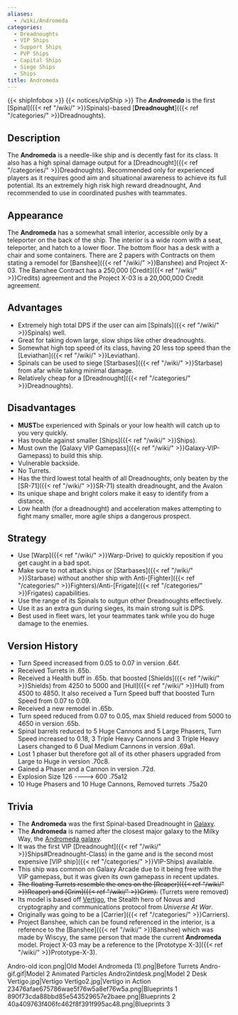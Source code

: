 ```yaml
---
aliases:
  - /wiki/Andromeda
categories:
  - Dreadnoughts
  - VIP Ships
  - Support Ships
  - PVP Ships
  - Capital Ships
  - Siege Ships
  - Ships
title: Andromeda
---
```


{{< shipInfobox >}} {{< notices/vipShip >}} The **_Andromeda_** is the first [Spinal]({{< ref "/wiki/" >}}Spinals)-based [**Dreadnought**]({{< ref "/categories/" >}}Dreadnoughts).

## Description

The **Andromeda** is a needle-like ship and is decently fast for its class. It also has a high spinal damage output for a [Dreadnought]({{< ref "/categories/" >}}Dreadnoughts). Recommended only for experienced players as it requires good aim and situational awareness to achieve its full potential. Its an extremely high risk high reward dreadnought, And recommended to use in coordinated pushes with teammates.

## Appearance

The **Andromeda** has a somewhat small interior, accessible only by a teleporter on the back of the ship. The interior is a wide room with a seat, teleporter, and hatch to a lower floor. The bottom floor has a desk with a chair and some containers. There are 2 papers with Contracts on them stating a remodel for [Banshee]({{< ref "/wiki/" >}}Banshee) and Project X-03. The Banshee Contract has a 250,000 [Credit]({{< ref "/wiki/" >}}Credits) agreement and the Project X-03 is a 20,000,000 Credit agreement.

## Advantages

- Extremely high total DPS if the user can aim [Spinals]({{< ref "/wiki/" >}}Spinals) well.
- Great for taking down large, slow ships like other dreadnoughts.
- Somewhat high top speed of its class, having 20 less top speed than the [Leviathan]({{< ref "/wiki/" >}}Leviathan).
- Spinals can be used to siege [Starbases]({{< ref "/wiki/" >}}Starbase) from afar while taking minimal damage.
- Relatively cheap for a [Dreadnought]({{< ref "/categories/" >}}Dreadnoughts).

## Disadvantages

- **MUST**be experienced with Spinals or your low health will catch up to you very quickly.
- Has trouble against smaller [Ships]({{< ref "/wiki/" >}}Ships).
- Must own the [Galaxy VIP Gamepass]({{< ref "/wiki/" >}}Galaxy-VIP-Gamepass) to build this ship.
- Vulnerable backside.
- No Turrets.
- Has the third lowest total health of all Dreadnoughts, only beaten by the [SR-71]({{< ref "/wiki/" >}}SR-71) stealth dreadnought, and the Avalon
- Its unique shape and bright colors make it easy to identify from a distance.
- Low health (for a dreadnought) and acceleration makes attempting to fight many smaller, more agile ships a dangerous prospect.

## Strategy

- Use [Warp]({{< ref "/wiki/" >}}Warp-Drive) to quickly reposition if you get caught in a bad spot.
- Make sure to not attack ships or [Starbases]({{< ref "/wiki/" >}}Starbase) without another ship with Anti-[Fighter]({{< ref "/categories/" >}}Fighters)/Anti-[Frigate]({{< ref "/categories/" >}}Frigates) capabilities.
- Use the range of its Spinals to outgun other Dreadnoughts effectively.
- Use it as an extra gun during sieges, its main strong suit is DPS.
- Best used in fleet wars, let your teammates tank while you do huge damage to the enemies.

## Version History

- Turn Speed increased from 0.05 to 0.07 in version .64f.
- Received Turrets in .65b.
- Received a Health buff in .65b. that boosted [Shields]({{< ref "/wiki/" >}}Shields) from 4250 to 5000 and [Hull]({{< ref "/wiki/" >}}Hull) from 4500 to 4850. It also received a Turn Speed buff that boosted Turn Speed from 0.07 to 0.09.
- Received a new remodel in .65b.
- Turn speed reduced from 0.07 to 0.05, max Shield reduced from 5000 to 4650 in version .65b.
- Spinal barrels reduced to 5 Huge Cannons and 5 Large Phasers, Turn Speed increased to 0.18, 3 Triple Heavy Cannons and 3 Triple Heavy Lasers changed to 6 Dual Medium Cannons in version .69a1.
- Lost 1 phaser but therefore got all of its other phasers upgraded from Large to Huge in version .70c8.
- Gained a Phaser and a Cannon in version .72d.
- Explosion Size 126 ----> 600 .75a12
- 10 Huge Phasers and 10 Huge Cannons, Removed turrets .75a20

## Trivia

- The **Andromeda** was the first Spinal-based Dreadnought in [Galaxy](https://www.roblox.com/games/200330616/Galaxy).
- The **Andromeda** is named after the closest major galaxy to the Milky Way, the [Andromeda galaxy](https://en.wikipedia.org/wiki/Andromeda_Galaxy).
- It was the first VIP [Dreadnought]({{< ref "/wiki/" >}}Ships#Dreadnought-Class) in the game and is the second most expensive [VIP ship]({{< ref "/categories/" >}}VIP-Ships) available.
- This ship was common on Galaxy Arcade due to it being free with the VIP gamepass, but it was given its own gamepass in recent updates.
- <s>The floating Turrets resemble the ones on the [Reaper]({{< ref "/wiki/" >}}Reaper) and [Grim]({{< ref "/wiki/" >}}Grim).</s> (Turrets were removed)
- Its model is based off [Vertigo](https://universeatwar.fandom.com/wiki/Vertigo), the Stealth hero of Novus and cryptography and communications protocol from _Universe At War_.
- Originally was going to be a [Carrier]({{< ref "/categories/" >}}Carriers).
- Project Banshee, which can be found referenced in the interior, is a reference to the [Banshee]({{< ref "/wiki/" >}}Banshee) which was made by Wiscyy, the same person that made the current **Andromeda** model. Project X-03 may be a reference to the [Prototype X-3]({{< ref "/wiki/" >}}Prototype-X-3).

Andro-old icon.png|Old Model Andromeda (1).png|Before Turrets Andro-gif.gif|Model 2 Animated Particles Andro2intdesk.png|Model 2 Desk Vertigo.jpg|Vertigo Vertigo2.jpg|Vertigo in Action 23476afae675786wae5f76w5a8ef76w5a.png|Blueprints 1 890f73cda88bbd85e543529657e2baee.png|Blueprints 2 40a409763f406fc462f8f391f995ac48.png|Blueprints 3
